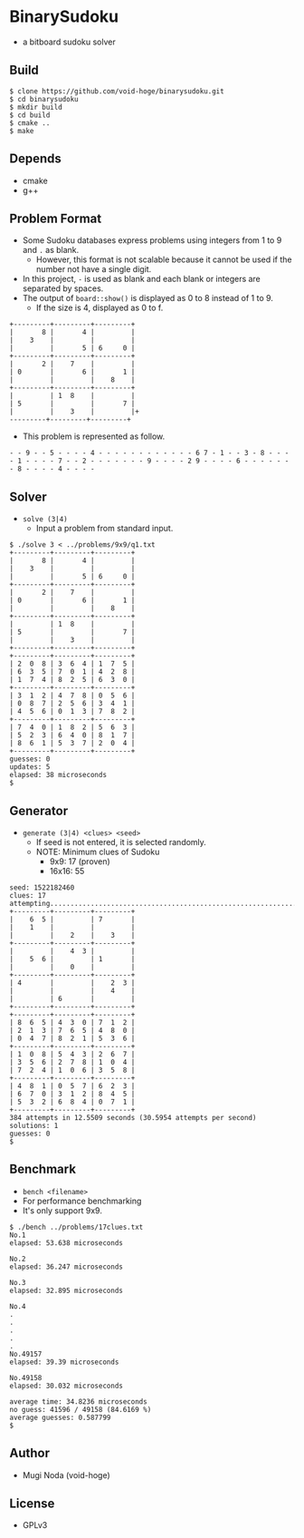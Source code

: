 # BinarySudoku
- a bitboard sudoku solver

## Build
```
$ clone https://github.com/void-hoge/binarysudoku.git
$ cd binarysudoku
$ mkdir build
$ cd build
$ cmake ..
$ make
```

## Depends
- cmake
- g++

## Problem Format
- Some Sudoku databases express problems using integers from 1 to 9 and `.` as blank.
  - However, this format is not scalable because it cannot be used if the number not have a single digit.
- In this project, `-` is used as blank and each blank or integers are separated by spaces.
- The output of `board::show()` is displayed as 0 to 8 instead of 1 to 9.
  - If the size is 4, displayed as 0 to f.
```
+---------+---------+---------+
|       8 |       4 |         |
|    3    |         |         |
|         |       5 | 6     0 |
+---------+---------+---------+
|       2 |    7    |         |
| 0       |       6 |       1 |
|         |         |    8    |
+---------+---------+---------+
|         | 1  8    |         |
| 5       |         |       7 |
|         |    3    |         |+
---------+---------+---------+
```
- This problem is represented as follow.
```
- - 9 - - 5 - - - - 4 - - - - - - - - - - - - 6 7 - 1 - - 3 - 8 - - - - 1 - - - - 7 - - 2 - - - - - - - 9 - - - - 2 9 - - - - 6 - - - - - - - 8 - - - - 4 - - - -
```

## Solver
- `solve (3|4)`
  - Input a problem from standard input.

```
$ ./solve 3 < ../problems/9x9/q1.txt
+---------+---------+---------+
|       8 |       4 |         |
|    3    |         |         |
|         |       5 | 6     0 |
+---------+---------+---------+
|       2 |    7    |         |
| 0       |       6 |       1 |
|         |         |    8    |
+---------+---------+---------+
|         | 1  8    |         |
| 5       |         |       7 |
|         |    3    |         |
+---------+---------+---------+
+---------+---------+---------+
| 2  0  8 | 3  6  4 | 1  7  5 |
| 6  3  5 | 7  0  1 | 4  2  8 |
| 1  7  4 | 8  2  5 | 6  3  0 |
+---------+---------+---------+
| 3  1  2 | 4  7  8 | 0  5  6 |
| 0  8  7 | 2  5  6 | 3  4  1 |
| 4  5  6 | 0  1  3 | 7  8  2 |
+---------+---------+---------+
| 7  4  0 | 1  8  2 | 5  6  3 |
| 5  2  3 | 6  4  0 | 8  1  7 |
| 8  6  1 | 5  3  7 | 2  0  4 |
+---------+---------+---------+
guesses: 0
updates: 5
elapsed: 38 microseconds
$
```

## Generator
- `generate (3|4) <clues> <seed>`
  - If seed is not entered, it is selected randomly.
  - NOTE: Minimum clues of Sudoku
	- 9x9: 17 (proven)
	- 16x16: 55
	
```
seed: 1522182460
clues: 17
attempting................................................................................................................................................................................................................................................................................................................................................................................................
+---------+---------+---------+
|    6  5 |         | 7       |
|    1    |         |         |
|         |    2    |    3    |
+---------+---------+---------+
|         |    4  3 |         |
|    5  6 |         | 1       |
|         |    0    |         |
+---------+---------+---------+
| 4       |         |    2  3 |
|         |         |    4    |
|         | 6       |         |
+---------+---------+---------+
+---------+---------+---------+
| 8  6  5 | 4  3  0 | 7  1  2 |
| 2  1  3 | 7  6  5 | 4  8  0 |
| 0  4  7 | 8  2  1 | 5  3  6 |
+---------+---------+---------+
| 1  0  8 | 5  4  3 | 2  6  7 |
| 3  5  6 | 2  7  8 | 1  0  4 |
| 7  2  4 | 1  0  6 | 3  5  8 |
+---------+---------+---------+
| 4  8  1 | 0  5  7 | 6  2  3 |
| 6  7  0 | 3  1  2 | 8  4  5 |
| 5  3  2 | 6  8  4 | 0  7  1 |
+---------+---------+---------+
384 attempts in 12.5509 seconds (30.5954 attempts per second)
solutions: 1
guesses: 0
$
```

## Benchmark
- `bench <filename>`
- For performance benchmarking
- It's only support 9x9.

```
$ ./bench ../problems/17clues.txt
No.1
elapsed: 53.638 microseconds

No.2
elapsed: 36.247 microseconds

No.3
elapsed: 32.895 microseconds

No.4
.
.
.
.
.
No.49157
elapsed: 39.39 microseconds

No.49158
elapsed: 30.032 microseconds

average time: 34.8236 microseconds
no guess: 41596 / 49158 (84.6169 %)
average guesses: 0.587799
$
```

## Author
- Mugi Noda (void-hoge)

## License
- GPLv3
